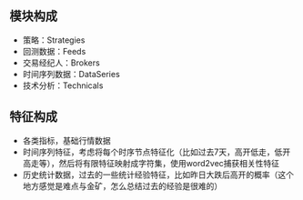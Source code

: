 模块构成
---
- 策略：Strategies  
- 回测数据：Feeds  
- 交易经纪人：Brokers  
- 时间序列数据：DataSeries  
- 技术分析：Technicals  

特征构成
---
- 各类指标，基础行情数据  
- 时间序列特征，考虑将每个时序节点特征化（比如过去7天，高开低走，低开高走等），然后将有限特征映射成字符集，使用word2vec捕获相关性特征  
- 历史统计数据，过去的一些统计经验特征，比如昨日大跌后高开的概率（这个地方感觉是难点与金矿，怎么总结过去的经验是很难的）  
